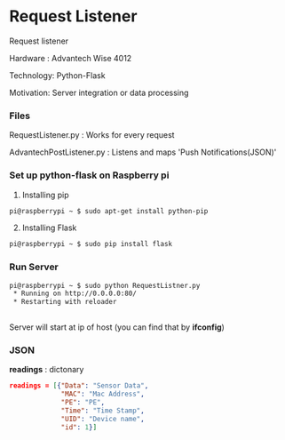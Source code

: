 # Request Listener
Request listener

Hardware : Advantech Wise 4012 

Technology: Python-Flask

Motivation: Server integration or data processing

### Files
RequestListener.py : Works for every request

AdvantechPostListener.py : Listens and maps 'Push Notifications(JSON)'


### Set up python-flask on Raspberry pi 
1. Installing pip
```bash
pi@raspberrypi ~ $ sudo apt-get install python-pip
```
2. Installing Flask 
```bash
pi@raspberrypi ~ $ sudo pip install flask
```

### Run Server
```bash 
pi@raspberrypi ~ $ sudo python RequestListner.py
 * Running on http://0.0.0.0:80/ 
 * Restarting with reloader
 
```
Server will start at ip of host (you can find that by __ifconfig__)

### JSON

__readings__ : dictonary 
``` json 
readings = [{"Data": "Sensor Data",
             "MAC": "Mac Address",
             "PE": "PE",
             "Time": "Time Stamp",
             "UID": "Device name",
             "id": 1}]
```

